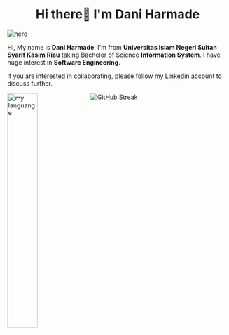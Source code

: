 <h1 align="center">Hi there👋 I'm Dani Harmade</h1>

![hero](https://github.com/daniharmade/daniharmade/assets/128836963/44909f65-d330-4d24-a633-58dfc5c944a7)

Hi, My name is **Dani Harmade**. I'm from **Universitas Islam Negeri Sultan Syarif Kasim Riau** taking Bachelor of Science **Information System**.
I have huge interest in **Software Engineering**.

If you are interested in collaborating, please follow my [Linkedin](https://www.linkedin.com/in/daniharmade/) account to discuss further.

<img alt="my languange" align="left" width="37%" src="https://github-readme-stats.vercel.app/api/top-langs/?username=daniharmade&layout=compact&theme=radical"/>
 
[![GitHub Streak](http://github-readme-streak-stats.herokuapp.com?user=daniharmade&theme=ads-juicy-fresh&hide_border=true&background=112240&fire=F97316&ring=F97316&currStreakNum=5EEAD4&sideNums=5EEAD4&sideLabels=CCD6F6&dates=8892B0)](https://git.io/streak-stats)




<!-- Hi, My name is **Dani Harmade**. I'm from **Universitas Islam Negeri Sultan Syarif Kasim Riau** taking Bachelor of Science **Information System**.
I have huge interest in Web Developer & Networking.

<h3 align="left">Social Media :</h3>
<p align="left">
<a href="https://instagram.com/dani.harmade" target="blank"><img align="center" src="https://raw.githubusercontent.com/rahuldkjain/github-profile-readme-generator/master/src/images/icons/Social/instagram.svg" alt="hafizaryan_" height="30" width="40" /></a>
<a href="https://linkedin.com/in/daniharmade" target="blank"><img align="center" src="https://raw.githubusercontent.com/rahuldkjain/github-profile-readme-generator/master/src/images/icons/Social/linked-in-alt.svg" alt="hafizaryan" height="30" width="40" /></a>
</p> -->

<!--
**daniharmade/daniharmade** is a ✨ _special_ ✨ repository because its `README.md` (this file) appears on your GitHub profile.

Here are some ideas to get you started:

- 🔭 I’m currently working on ...
- 🌱 I’m currently learning ...
- 👯 I’m looking to collaborate on ...
- 🤔 I’m looking for help with ...
- 💬 Ask me about ...
- 📫 How to reach me: ...
- 😄 Pronouns: ...
- ⚡ Fun fact: ...
-->
